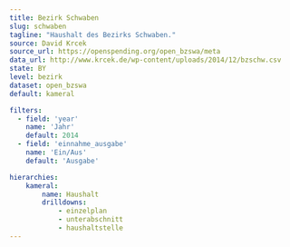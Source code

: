 ```yaml
---
title: Bezirk Schwaben
slug: schwaben
tagline: "Haushalt des Bezirks Schwaben."
source: David Krcek
source_url: https://openspending.org/open_bzswa/meta
data_url: http://www.krcek.de/wp-content/uploads/2014/12/bzschw.csv
state: BY
level: bezirk
dataset: open_bzswa
default: kameral

filters:
  - field: 'year'
    name: 'Jahr'
    default: 2014
  - field: 'einnahme_ausgabe'
    name: 'Ein/Aus'
    default: 'Ausgabe'

hierarchies:
    kameral:
        name: Haushalt
        drilldowns:
            - einzelplan
            - unterabschnitt
            - haushaltstelle
---
```

